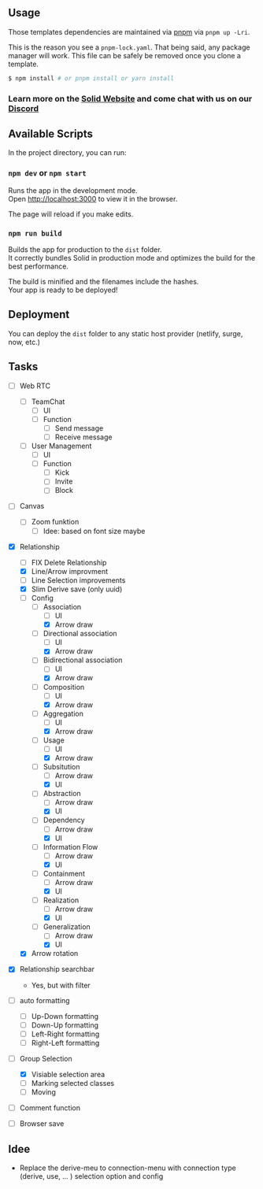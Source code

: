 ## Usage

Those templates dependencies are maintained via [pnpm](https://pnpm.io) via `pnpm up -Lri`.

This is the reason you see a `pnpm-lock.yaml`. That being said, any package manager will work. This file can be safely be removed once you clone a template.

```bash
$ npm install # or pnpm install or yarn install
```

### Learn more on the [Solid Website](https://solidjs.com) and come chat with us on our [Discord](https://discord.com/invite/solidjs)

## Available Scripts

In the project directory, you can run:

### `npm dev` or `npm start`

Runs the app in the development mode.<br>
Open [http://localhost:3000](http://localhost:3000) to view it in the browser.

The page will reload if you make edits.<br>

### `npm run build`

Builds the app for production to the `dist` folder.<br>
It correctly bundles Solid in production mode and optimizes the build for the best performance.

The build is minified and the filenames include the hashes.<br>
Your app is ready to be deployed!

## Deployment

You can deploy the `dist` folder to any static host provider (netlify, surge, now, etc.)


## Tasks 
- [ ] Web RTC
  - [ ] TeamChat
    - [ ] UI
    - [ ] Function
      - [ ] Send message
      - [ ] Receive message
  - [ ] User Management
    - [ ] UI
    - [ ] Function
      - [ ] Kick
      - [ ] Invite
      - [ ] Block
- [ ] Canvas
  - [ ] Zoom funktion
    - [ ] Idee: based on font size maybe  
- [x] Relationship
  - [ ] FIX Delete Relationship
  - [x] Line/Arrow improvment
  - [ ] Line Selection improvements
  - [x] Slim Derive save (only uuid)
  - [ ] Config 
    - [ ] Association
      - [ ] UI
      - [x] Arrow draw
    - [ ] Directional association
      - [ ] UI
      - [x] Arrow draw
    - [ ] Bidirectional association
      - [ ] UI
      - [x] Arrow draw
    - [ ] Composition
      - [ ] UI
      - [x] Arrow draw
    - [ ] Aggregation
      - [ ] UI
      - [x] Arrow draw
    - [ ] Usage
      - [ ] UI
      - [x] Arrow draw
    - [ ] Subsitution
      - [ ] Arrow draw
      - [x] UI
    - [ ] Abstraction
      - [ ] Arrow draw
      - [x] UI
    - [ ] Dependency
      - [ ] Arrow draw
      - [X] UI
    - [ ] Information Flow
      - [ ] Arrow draw
      - [X] UI 
    - [ ] Containment
      - [ ] Arrow draw
      - [X] UI
    - [ ] Realization
      - [ ] Arrow draw
      - [x] UI
    - [ ] Generalization
      - [ ] Arrow draw
      - [X] UI
  - [x] Arrow rotation
- [x] Relationship searchbar
  -  Yes, but with filter
- [ ] auto formatting
  - [ ] Up-Down formatting
  - [ ] Down-Up formatting
  - [ ] Left-Right formatting
  - [ ] Right-Left formatting
- [ ] Group Selection
  - [x] Visiable selection area
  - [ ] Marking selected classes
  - [ ] Moving
- [ ] Comment function 
- [ ] Browser save


## Idee
- Replace the derive-meu to connection-menu with connection type (derive, use, ... ) selection option and config

